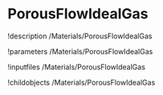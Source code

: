 <!-- MOOSE Documentation Stub: Remove this when content is added. -->

# PorousFlowIdealGas
!description /Materials/PorousFlowIdealGas

!parameters /Materials/PorousFlowIdealGas

!inputfiles /Materials/PorousFlowIdealGas

!childobjects /Materials/PorousFlowIdealGas
